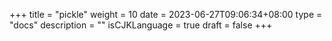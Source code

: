 +++
title = "pickle"
weight = 10
date = 2023-06-27T09:06:34+08:00
type = "docs"
description = ""
isCJKLanguage = true
draft = false
+++